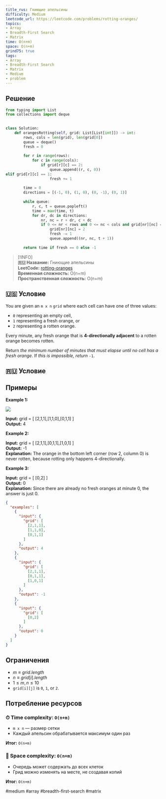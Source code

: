 ```yaml
---
title_rus: Гниющие апельсины
difficulty: Medium
leetcode_url: https://leetcode.com/problems/rotting-oranges/
topics:
- Array
- Breadth-First Search
- Matrix
time: O(n+m)
space: O(n+m)
grind75: true
tags:
- Array
- Breadth-First Search
- Matrix
- Medium
- problem
---
```

## Решение

```python
from typing import List  
from collections import deque  
  
  
class Solution:  
    def orangesRotting(self, grid: List[List[int]]) -> int:  
        rows, cols = len(grid), len(grid[0])  
        queue = deque()  
        fresh = 0  
  
        for r in range(rows):  
            for c in range(cols):  
                if grid[r][c] == 2:  
                    queue.append((r, c, 0))   
elif grid[r][c] == 1:  
                    fresh += 1  
  
        time = 0  
        directions = [(-1, 0), (1, 0), (0, -1), (0, 1)]  
  
        while queue:  
            r, c, t = queue.popleft()  
            time = max(time, t)  
            for dr, dc in directions:  
                nr, nc = r + dr, c + dc  
                if 0 <= nr < rows and 0 <= nc < cols and grid[nr][nc] == 1:  
                    grid[nr][nc] = 2  
                    fresh -= 1  
                    queue.append((nr, nc, t + 1))  
  
        return time if fresh == 0 else -1
```

> [!INFO]  
> **🇷🇺 Название:** Гниющие апельсины  
> **LeetCode:** [rotting-oranges](https://leetcode.com/problems/rotting-oranges/)  
> **Временная сложность:** O(n+m)  
> **Пространственная сложность:** O(n+m)  



## 🇺🇸 Условие

You are given an `m x n` `grid` where each cell can have one of three values:

- `0` representing an empty cell,
- `1` representing a fresh orange, or
- `2` representing a rotten orange.

Every minute, any fresh orange that is **4-directionally adjacent** to a rotten orange becomes rotten.

Return _the minimum number of minutes that must elapse until no cell has a fresh orange_. If _this is impossible, return_ `-1`.

## 🇷🇺 Условие

<!-- Место для вставки перевода на русском языке -->

## Примеры

**Example 1:**

![](https://assets.leetcode.com/uploads/2019/02/16/oranges.png)

**Input:** grid = [ [2,1,1],[1,1,0],[0,1,1] ]  
**Output:** 4  

**Example 2:**

**Input:** grid = [ [2,1,1],[0,1,1],[1,0,1] ]  
**Output:** -1  
**Explanation:** The orange in the bottom left corner (row 2, column 0) is never rotten, because rotting only happens 4-directionally.  

**Example 3:**

**Input:** grid = [ [0,2] ]  
**Output:** 0  
**Explanation:** Since there are already no fresh oranges at minute 0, the answer is just 0.  

```json
{
  "examples": [
    {
      "input": {
        "grid": [
          [2,1,1],
          [1,1,0],
          [0,1,1]
        ]
      },
      "output": 4
    },
    {
      "input": {
        "grid": [
          [2,1,1],
          [0,1,1],
          [1,0,1]
        ]
      },
      "output": -1
    },
    {
      "input": {
        "grid": [
          [0,2]
        ]
      },
      "output": 0
    }
  ]
}
```

## Ограничения

- $m \equiv grid.length$
- $n \equiv grid[i].length$
- $1 \leq m, n \leq 10$
- `grid[i][j]` is `0`, `1`, or `2`.

## Потребление ресурсов
### ⏱ Time complexity: `O(n+m)`

- `m x n` — размер сетки
- Каждый апельсин обрабатывается максимум один раз

**Итог:** `O(n+m)`

### 🧠 Space complexity: `O(n+m)`

- Очередь может содержать до всех клеток
- Грид можно изменять на месте, не создавая копий

**Итог:** `O(n+m)`

#medium #array #breadth-first-search #matrix
